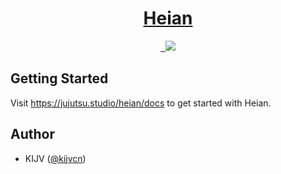 <p align="center">
  <a href="https://jujutsu.studio/heian">
    <h1 align="center">Heian</h1>
</p>

<p align="center">
  <a aria-label="NPM version" href="https://www.npmjs.com/package/heian">
    <img alt="" src="https://img.shields.io/npm/v/heian.svg?style=for-the-badge&labelColor=000000">
  </a>
  <a aria-label="License" href="https://github.com/vercel/turbo/blob/main/LICENSE">
    <img alt="" src="https://img.shields.io/npm/l/heian.svg?style=for-the-badge&labelColor=000000&color=">
  </a>
  <a aria-label="Pronunciation">
    <img src="https://img.shields.io/badge/PRONOUNCED%20HEY%E2%80%93AHN-000000.svg?style=for-the-badge&labelColor=000">
  </a>
</p>

## Getting Started

Visit https://jujutsu.studio/heian/docs to get started with Heian.

## Author

- KIJV ([@kijvcn](https://twitter.com/kijvcn))
